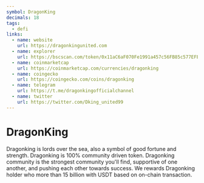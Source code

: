 ```yaml
---
symbol: DragonKing
decimals: 18
tags:
  - defi
links:
  - name: website
    url: https://dragonkingunited.com
  - name: explorer
    url: https://bscscan.com/token/0x11aC6aF070Fe1991a457c56FB85c577EFE57F0e4
  - name: coinmarketcap
    url: https://coinmarketcap.com/currencies/dragonking
  - name: coingecko
    url: https://coingecko.com/coins/dragonking
  - name: telegram
    url: https://t.me/dragonkingofficialchannel
  - name: twitter
    url: https://twitter.com/Dking_united99
---
```


# DragonKing

Dragonking is lords over the sea, also a symbol of good fortune and strength. Dragonking is 100% community driven token. Dragonking community is the strongest community you'll find, supportive of one another, and pushing each other towards success. We rewards Dragonking holder who more than 15 billion with USDT based on on-chain transaction.

